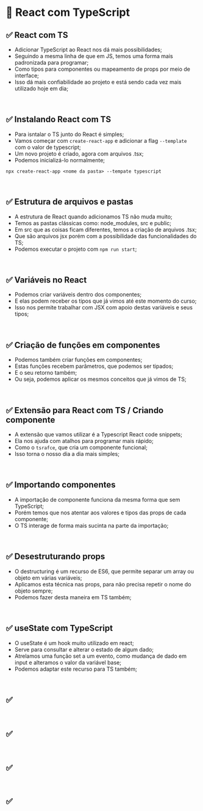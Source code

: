 # 📌 React com TypeScript
## ✅ React com TS
- Adicionar TypeScript ao React nos dá mais possibilidades;
- Seguindo a mesma linha de que em JS, temos uma forma mais padronizada para programar;
- Como tipos para componentes ou mapeamento de props por meio de interface;
- Isso dá mais confiabilidade ao projeto e está sendo cada vez mais utilizado hoje em dia;

<br>

## ✅ Instalando React com TS
- Para isntalar o TS junto do React é simples;
- Vamos começar com ``create-react-app`` e adicionar a flag ``--template`` com o valor de typescript;
- Um novo projeto é criado, agora com arquivos .tsx;
- Podemos inicializá-lo normalmente;

```
npx create-react-app <nome da pasta> --tempate typescript
```

<br>

## ✅ Estrutura de arquivos e pastas
- A estrutura de React quando adicionamos TS não muda muito;
- Temos as pastas clássicas como: node_modules, src e public;
- Em src que as coisas ficam diferentes, temos a criação de arquivos .tsx;
- Que são arquivos jsx porém com a possibilidade das funcionalidades do TS;
- Podemos executar o projeto com ``npm run start``;

<br>

## ✅ Variáveis no React
- Podemos criar variáveis dentro dos componentes;
- E elas podem receber os tipos que já vimos até este momento do curso;
- Isso nos permite trabalhar com JSX com apoio destas variáveis e seus tipos;

<br>

## ✅ Criação de funções em componentes
- Podemos também criar funções em componentes;
- Estas funções recebem parâmetros, que podemos ser tipados;
- E o seu retorno também;
- Ou seja, podemos aplicar os mesmos conceitos que já vimos de TS;

<br>

## ✅ Extensão para React com TS / Criando componente
- A extensão que vamos utilizar é a Typescript React code snippets;
- Ela nos ajuda com atalhos para programar mais rápido;
- Como o ``tsrafce``, que cria um componente funcional;
- Isso torna o nosso dia a dia mais simples;

<br>

## ✅ Importando componentes
- A importação de componente funciona da mesma forma que sem TypeScript;
- Porém temos que nos atentar aos valores e tipos das props de cada componente;
- O TS interage de forma mais sucinta na parte da importação;

<br>

## ✅ Desestruturando props
- O destructuring é um recurso de ES6, que permite separar um array ou objeto em várias variáveis;
- Aplicamos esta técnica nas props, para não precisa repetir o nome do objeto sempre;
- Podemos fazer desta maneira em TS também;

<br>

## ✅ useState com TypeScript
- O useState é um hook muito utilizado em react;
- Serve para consultar e alterar o estado de algum dado;
- Atrelamos uma função set a um evento, como mudança de dado em input e alteramos o valor da variável base;
- Podemos adaptar este recurso para TS também;

<br>

## ✅

<br>

## ✅

<br>

## ✅

<br>

## ✅